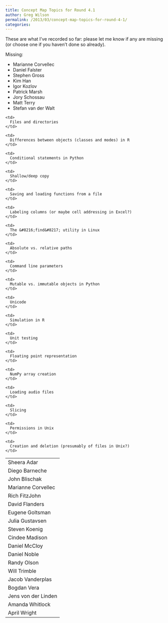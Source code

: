```yaml
---
title: Concept Map Topics for Round 4.1
author: Greg Wilson
permalink: /2013/03/concept-map-topics-for-round-4-1/
categories:
---
```

These are what I&#8217;ve recorded so far: please let me know if any are missing (or choose one if you haven&#8217;t done so already).

Missing:

*   Marianne Corvellec
*   Daniel Falster
*   Stephen Gross
*   Kim Han
*   Igor Kozlov
*   Patrick Marsh
*   Jory Schossau
*   Matt Terry
*   Stefan van der Walt

<table>
  <tr>
    <td>
      Sheera Adar
    </td>
    
    <td>
      Files and directories
    </td>
  </tr>
  
  <tr>
    <td>
      Diego Barneche
    </td>
    
    <td>
      Differences between objects (classes and modes) in R
    </td>
  </tr>
  
  <tr>
    <td>
      John Blischak
    </td>
    
    <td>
      Conditional statements in Python
    </td>
  </tr>
  
  <tr>
    <td>
      Marianne Corvellec
    </td>
    
    <td>
      Shallow/deep copy
    </td>
  </tr>
  
  <tr>
    <td>
      Rich FitzJohn
    </td>
    
    <td>
      Saving and loading functions from a file
    </td>
  </tr>
  
  <tr>
    <td>
      David Flanders
    </td>
    
    <td>
      Labeling columns (or maybe cell addressing in Excel?)
    </td>
  </tr>
  
  <tr>
    <td>
      Eugene Goltsman
    </td>
    
    <td>
      The &#8216;find&#8217; utility in Linux
    </td>
  </tr>
  
  <tr>
    <td>
      Julia Gustavsen
    </td>
    
    <td>
      Absolute vs. relative paths
    </td>
  </tr>
  
  <tr>
    <td>
      Steven Koenig
    </td>
    
    <td>
      Command line parameters
    </td>
  </tr>
  
  <tr>
    <td>
      Cindee Madison
    </td>
    
    <td>
      Mutable vs. immutable objects in Python
    </td>
  </tr>
  
  <tr>
    <td>
      Daniel McCloy
    </td>
    
    <td>
      Unicode
    </td>
  </tr>
  
  <tr>
    <td>
      Daniel Noble
    </td>
    
    <td>
      Simulation in R
    </td>
  </tr>
  
  <tr>
    <td>
      Randy Olson
    </td>
    
    <td>
      Unit testing
    </td>
  </tr>
  
  <tr>
    <td>
      Will Trimble
    </td>
    
    <td>
      Floating point representation
    </td>
  </tr>
  
  <tr>
    <td>
      Jacob Vanderplas
    </td>
    
    <td>
      NumPy array creation
    </td>
  </tr>
  
  <tr>
    <td>
      Bogdan Vera
    </td>
    
    <td>
      Loading audio files
    </td>
  </tr>
  
  <tr>
    <td>
      Jens von der Linden
    </td>
    
    <td>
      Slicing
    </td>
  </tr>
  
  <tr>
    <td>
      Amanda Whitlock
    </td>
    
    <td>
      Permissions in Unix
    </td>
  </tr>
  
  <tr>
    <td>
      April Wright
    </td>
    
    <td>
      Creation and deletion (presumably of files in Unix?)
    </td>
  </tr>
</table>
